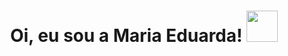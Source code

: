 <h1 align="center">Oi, eu sou a Maria Eduarda! <img src="https://media.giphy.com/media/mGcNjsfWAjY5AEZNw6/giphy.gif" width="50"></h1>
